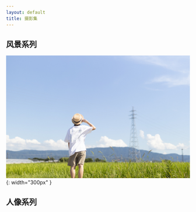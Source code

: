 ```yaml
---
layout: default
title: 摄影集
---
```


## 风景系列


![夏日](/assets/images/1.jpg){: width="300px" }

## 人像系列



